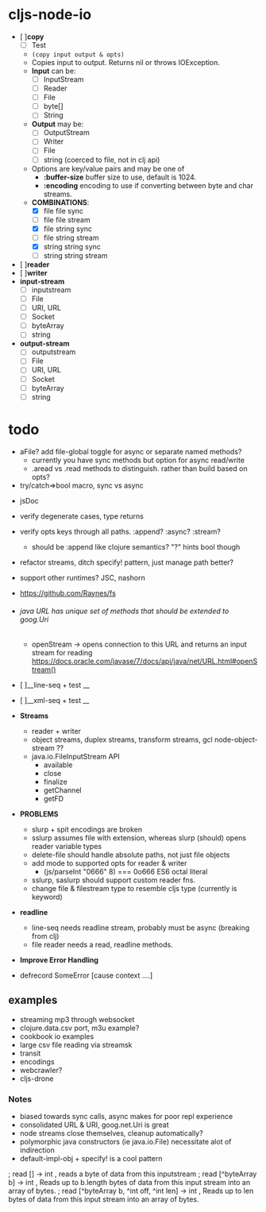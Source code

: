 
# cljs-node-io


  * [ ]__copy__
    - [ ] Test
    - ```(copy input output & opts)```
    - Copies input to output.  Returns nil or throws IOException.
    - __Input__ can be:
      - [ ] InputStream
      - [ ] Reader
      - [ ] File
      - [ ] byte[]
      - [ ] String
    - __Output__ may be:
      - [ ] OutputStream
      - [ ] Writer
      - [ ] File
      * [ ] string (coerced to file, not in clj api)
    - Options are key/value pairs and may be one of
      - __:buffer-size__  buffer size to use, default is 1024.
      - __:encoding__     encoding to use if converting between byte and char streams.      
    * __COMBINATIONS__:
      * [x] file file sync
      * [ ] file file stream
      * [x] file string sync
      * [ ] file string stream      
      * [x] string string sync
      * [ ] string string stream                        

  * [ ]__reader__
  * [ ]__writer__
  * __input-stream__
    * [ ] inputstream
    * [ ] File
    * [ ] URI, URL
    * [ ] Socket
    * [ ] byteArray
    * [ ] string
  * __output-stream__
    * [ ] outputstream
    * [ ] File
    * [ ] URI, URL
    * [ ] Socket
    * [ ] byteArray
    * [ ] string

# todo
  + aFile? add file-global toggle for async or separate named methods?
    - currently you have sync methods but option for async read/write
    - .aread vs .read methods to distinguish. rather than build based on opts?
  + try/catch=>bool macro, sync vs async
  * jsDoc
  * verify degenerate cases, type returns
  * verify opts keys through all paths. :append? :async? :stream?
    - should be :append like clojure semantics? "?" hints bool though
  * refactor streams, ditch specify! pattern, just manage path better?

  * support other runtimes? JSC, nashorn
  * https://github.com/Raynes/fs
  * ###### java URL has unique set of methods that should be extended to goog.Uri
    * openStream -> opens connection to this URL and returns an input stream for reading
      https://docs.oracle.com/javase/7/docs/api/java/net/URL.html#openStream()
  * [ ]__line-seq  + test __
  * [ ]__xml-seq  + test __

  * __Streams__
    - reader + writer
    - object streams, duplex streams, transform streams, gcl node-object-stream ??
    - java.io.FileInputStream API
      - available
      - close
      - finalize
      - getChannel
      - getFD


  * __PROBLEMS__
    * slurp + spit encodings are broken
    * sslurp assumes file with extension, whereas slurp (should) opens reader variable types
    * delete-file should handle absolute paths, not just file objects
    * add mode to supported opts for reader & writer
      - (js/parseInt "0666" 8)   ===   0o666 ES6 octal literal
    * sslurp, saslurp should support custom reader fns.
    * change file & filestream type to resemble cljs type (currently is keyword)    


  * __readline__
    - line-seq needs readline stream, probably must be async (breaking from clj)
    - file reader needs a read, readline methods.


  * __Improve Error Handling__
   - defrecord SomeError [cause context ....]



## examples
* streaming mp3 through websocket
* clojure.data.csv port, m3u example?
* cookbook io examples
* large csv file reading via streamsk
* transit
* encodings
* webcrawler?
* cljs-drone




### Notes
  * biased towards sync calls, async makes for poor repl experience
  * consolidated URL & URI, goog.net.Uri is great
  * node streams close themselves, cleanup automatically?
  * polymorphic java constructors (ie java.io.File)
    necessitate alot of indirection
  * default-impl-obj + specify! is a cool pattern

; read [] -> int , reads a byte of data from this inputstream
; read [^byteArray b] -> int ,  Reads up to b.length bytes of data from this input stream into an array of bytes.
; read [^byteArray b, ^int off, ^int len] -> int ,   Reads up to len bytes of data from this input stream into an array of bytes.
